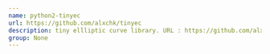 ```yaml
---
name: python2-tinyec
url: https://github.com/alxchk/tinyec
description: tiny ellliptic curve library. URL : https://github.com/alxchk/tinyec Groups : None
group: None
---
```

